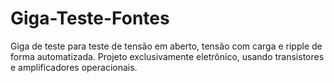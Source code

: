 # Giga-Teste-Fontes
Giga de teste para teste de tensão em aberto, tensão com carga e ripple de forma automatizada. Projeto exclusivamente eletrônico, usando transistores e amplificadores operacionais.
